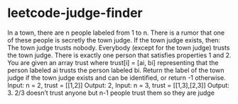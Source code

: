# leetcode-judge-finder
In a town, there are n people labeled from 1 to n. There is a rumor that one of these people is secretly the town judge. 
If the town judge exists, then:  The town judge trusts nobody. Everybody (except for the town judge) trusts the town judge. 
There is exactly one person that satisfies properties 1 and 2. You are given an array trust where trust[i] = [ai, bi] 
representing that the person labeled ai trusts the person labeled bi.  Return the label of the town judge if the town judge
exists and can be identified, or return -1 otherwise. 
Input: n = 2, trust = [[1,2]] Output: 2, Input: n = 3, trust = [[1,3],[2,3]] Output: 3.
2/3 doesn’t trust anyone but n-1 people trust them so they are judge
